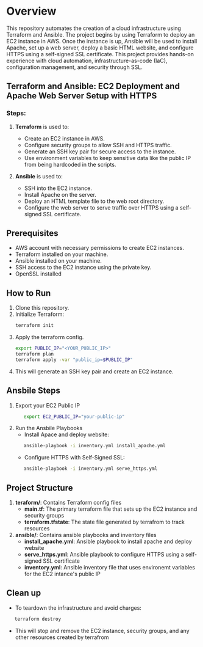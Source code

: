# Overview

This repository automates the creation of a cloud infrastructure using Terraform and Ansible. The project begins by using Terraform to deploy an EC2 instance in AWS. Once the instance is up, Ansible will be used to install Apache, set up a web server, deploy a basic HTML website, and configure HTTPS using a self-signed SSL certificate. This project provides hands-on experience with cloud automation, infrastructure-as-code (IaC), configuration management, and security through SSL.

## Terraform and Ansible: EC2 Deployment and Apache Web Server Setup with HTTPS

### Steps:
1. **Terraform** is used to:
   - Create an EC2 instance in AWS.
   - Configure security groups to allow SSH and HTTPS traffic.
   - Generate an SSH key pair for secure access to the instance.
   - Use environment variables to keep sensitive data like the public IP from being hardcoded in the scripts.


2. **Ansible** is used to:
   - SSH into the EC2 instance.
   - Install Apache on the server.
   - Deploy an HTML template file to the web root directory.
   - Configure the web server to serve traffic over HTTPS using a self-signed SSL certificate.


## Prerequisites
- AWS account with necessary permissions to create EC2 instances.
- Terraform installed on your machine.
- Ansible installed on your machine.
- SSH access to the EC2 instance using the private key.
- OpenSSL installed

## How to Run
1. Clone this repository.
2. Initialize Terraform:
   ```bash
   terraform init
   ```
3. Apply the terraform config.
   ```bash
   export PUBLIC_IP="<YOUR_PUBLIC_IP>"
   terraform plan
   terraform apply -var "public_ip=$PUBLIC_IP"
   ```
4. This will generate an SSH key pair and create an EC2 instance. 

## Ansbile Steps
1. Export your EC2 Public IP
   ```bash
      export EC2_PUBLIC_IP="your-public-ip"
   ```
2. Run the Ansbile Playbooks
   - Install Apace and deploy website:
   ```bash
      ansible-playbook -i inventory.yml install_apache.yml
   ```
   - Configure HTTPS with Self-Signed SSL:
   ```bash
      ansible-playbook -i inventory.yml serve_https.yml
   ```

## Project Structure
1. **teraform/**: Contains Terraform config files
   - **main.tf**: The primary terraform file that sets up the EC2 instance and security groups
   - **terraform.tfstate**: The state file generated by terrafrom to track resources
2. **ansible/**: Contains ansible playbooks and inventory files
   - **install_apache.yml**: Ansible playbook to install apache and deploy website
   - **serve_https.yml**: Ansible playbook to configure HTTPS using a self-signed SSL certificate
   - **inventory.yml**: Ansible inventory file that uses environemt variables for the EC2 intance's public IP

## Clean up
   - To teardown the infrastructure and avoid charges:
   ```bash
      terraform destroy
   ```
   - This will stop and remove the EC2 instance, security groups, and any other resources created by terrafrom


